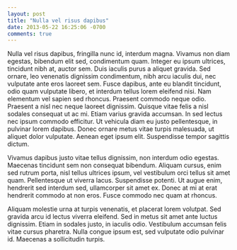 ```yaml
---
layout: post
title: "Nulla vel risus dapibus"
date: 2013-05-22 16:25:06 -0700
comments: true
---
```


Nulla vel risus dapibus, fringilla nunc id, interdum magna. Vivamus non diam egestas, bibendum elit sed, condimentum quam. Integer eu ipsum ultrices, tincidunt nibh at, auctor sem. Duis iaculis purus a aliquet gravida. Sed ornare, leo venenatis dignissim condimentum, nibh arcu iaculis dui, nec vulputate ante eros laoreet sem. Fusce dapibus, ante eu blandit tincidunt, odio quam vulputate libero, et interdum tellus lorem eleifend nisi. Nam elementum vel sapien sed rhoncus. Praesent commodo neque odio. Praesent a nisl nec neque laoreet dignissim. Quisque vitae felis a nisl sodales consequat ut ac mi. Etiam varius gravida accumsan. In sed lectus nec ipsum commodo efficitur. Ut vehicula diam eu justo pellentesque, in pulvinar lorem dapibus. Donec ornare metus vitae turpis malesuada, ut aliquet dolor vulputate. Aenean eget ipsum elit. Suspendisse tempor sagittis dictum.

Vivamus dapibus justo vitae tellus dignissim, non interdum odio egestas. Maecenas tincidunt sem non consequat bibendum. Aliquam cursus, enim sed rutrum porta, nisl tellus ultrices ipsum, vel vestibulum orci tellus sit amet quam. Pellentesque ut viverra lacus. Suspendisse potenti. Ut augue enim, hendrerit sed interdum sed, ullamcorper sit amet ex. Donec at mi at erat hendrerit commodo at non eros. Fusce commodo nec quam at rhoncus.

Aliquam molestie urna at turpis venenatis, et placerat lorem volutpat. Sed gravida arcu id lectus viverra eleifend. Sed in metus sit amet ante luctus dignissim. Etiam in sodales justo, in iaculis odio. Vestibulum accumsan felis vitae cursus pharetra. Nulla congue ipsum est, sed vulputate odio pulvinar id. Maecenas a sollicitudin turpis.

